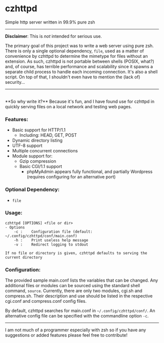 # czhttpd
Simple http server written in 99.9% pure zsh<br>

---

**Disclaimer**: This is *not* intended for serious use.

The primary goal of this project was to write a web server using pure zsh. There is only a single optional dependency, `file`, used as a matter of convenience by czhttpd to determine the mimetype for files without an extension. As such, czhttpd is not portable between shells (POSIX, what?) and, of course, has terrible performance and scalability since it spawns a separate child process to handle each incoming connection. It's also a shell script. On top of that, I shouldn't even have to mention the (lack of) security...

---  
<br>
**So why write it?** Because it's fun, and I have found use for czhttpd in quickly serving files on a local network and testing web pages.

### Features:
- Basic support for HTTP/1.1
    - Including: HEAD, GET, POST
- Dynamic directory listing
- UTF-8 support
- Multiple concurrent connections
- Module support for:
    - Gzip compression
    - Basic CGI/1.1 support
        - phpMyAdmin appears fully functional, and partially Wordpress (requires configuring for an alternative port)

### Optional Dependency:
- `file`

### Usage:
```
czhttpd [OPTIONS] <file or dir>
- Options
    -c :    Configuration file (default: ~/.config/czhttpd/conf/main.conf)
    -h :    Print useless help message
    -v :    Redirect logging to stdout

If no file or directory is given, czhttpd defaults to serving the current directory
```

### Configuration:
The provided sample main.conf lists the variables that can be changed. Any additional files or modules can be sourced using the standard shell command, `source`. Currently, there are only two modules, cgi.sh and compress.sh. Their description and use should be listed in the respective cgi.conf and compress.conf config files.

By default, czhttpd searches for main.conf in `~/.config/czhttpd/conf/`. An alternative config file can be specified with the commandline option `-c`.

---

I am not much of a programmer especially with zsh so if you have any suggestions or added features please feel free to contribute!
